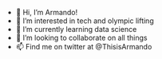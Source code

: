 - 👋 Hi, I’m Armando!
- 👀 I’m interested in tech and olympic lifting
- 🌱 I’m currently learning data science
- 💞️ I’m looking to collaborate on all things 
- 📫 Find me on twitter at @ThisisArmando
